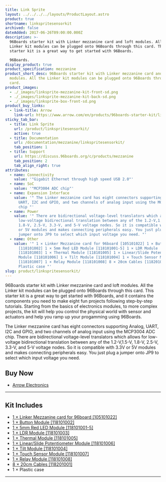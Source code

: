 ```yaml
---
title: Link Sprite
layout: ../../../../layouts/ProductLayout.astro
product: true
shortname: linkspritesensorkit
archived: false
dateAdded: 2017-06-26T09:00:00.000Z
description: >-
  96Boards starter kit with Linker mezzanine card and loft modules. All the
  Linker kit modules can be plugged onto 96Boards through this card. This
  starter kit is a great way to get started with 96Boards.

  96Boards.
display_product: true
product_specification: mezzanine
product_short_desc: 96Boards starter kit with Linker mezzanine card and loft
  modules. All the Linker kit modules can be plugged onto 96Boards through this
  card.
product_images:
  - ./_images/linksprite-mezzanine-kit-front-sd.png
  - ./_images/linksprite-mezzanine-kit-back-sd.png
  - ./_images/linksprite-box-front-sd.png
product_buy_links:
  - link-title: Arrow
    link-url: https://www.arrow.com/en/products/96boards-starter-kit/linksprite-technologies-inc
sticky_tab_bar:
  - title: Link Sprite
    url: /product/linkspritesensorkit/
    active: true
  - title: Documentation
    url: /documentation/mezzanine/linkspritesensorkit/
    tab_position: 1
  - title: Support
    url: https://discuss.96boards.org/c/products/mezzanine
    tab_position: 2
    tab_align_right: true
attributes:
  - name: Connectivity
    value: '"Gigabit Ethernet through high speed USB 2.0"'
  - name: SoC
    value: '"MCP3004 ADC chip"'
  - name: Expansion Interface
    value: '" The Linker mezzanine card has eight connectors supporting Analog,
      UART, I2C and GPIO, and two channels of analog input using the MCP3004 ADC
      chip "'
  - name: Power
    value: '" There are bidirectional voltage-level translators which allows for
      low-voltage bidirectional translation between any of the 1.2-V,1.5-V,
      1.8-V, 2.5-V, 3.3-V, and 5-V voltage nodes. So it is compatible with 3.3V
      or 5V modules and makes connecting peripherals easy. You just plug a
      jumper onto JP9 to select which input voltage you need. "'
  - name: Other
    value: '" 1 × Linker Mezzanine card for 96board [105101022] 1 × Button Module
      [118101002] 1 × 5mm Red LED Module [118101001-5] 1 × LDR Module
      [118101003] 1 × Thermal Module [118101005] 1 × Linear/Slide Potentiometer
      Module [118101006] 1 × Tilt Module [118101004] 1 × Touch Sensor Module
      [118101007] 1 × Relay Module [118101008] 8 × 20cm Cables [118201001] 1 ×
      Plastic case "'
slug: product/linkspritesensorkit/
---
```

96Boards starter kit with Linker mezzanine card and loft modules. All the Linker kit modules can be plugged onto 96Boards through this card. This starter kit is a great way to get started with 96Boards, and it contains the components you need to make
eight fun projects following step-by-step tutorials. Starting from the basics of electronics modules, to more complex projects, the kit will help you control the physical world with sensor and actuators and help you ramp up your progamming using
96Boards.

The Linker mezzanine card has eight connectors supporting Analog, UART, I2C and GPIO, and two channels of analog input using the MCP3004 ADC chip. There are bidirectional voltage-level translators which allows for low-voltage bidirectional translation
between any of the 1.2-V,1.5-V, 1.8-V, 2.5-V, 3.3-V, and 5-V voltage nodes. So it is compatible with 3.3V or 5V modules and makes connecting peripherals easy. You just plug a jumper onto JP9 to select which input voltage you need.

## Buy Now

- [Arrow Electronics](https://www.arrow.com/en/products/96boards-starter-kit/linksprite-technologies-inc)

***

## Kit Includes

- [1 × Linker Mezzanine card for 96board [105101022]](http://linksprite.com/wiki/index.php?title=Linker_Mezzanine_card_for_96board)
- [1 × Button Module [118101002]](http://linksprite.com/wiki/index.php?title=Button_Module)
- [1 × 5mm Red LED Module [118101001-5]](http://linksprite.com/wiki/index.php?title=5mm_Red_LED_Module)
- [1 × LDR Module [118101003]](http://linksprite.com/wiki/index.php?title=LDR_Module)
- [1 × Thermal Module [118101005]](http://linksprite.com/wiki/index.php?title=Thermal_Module)
- [1 × Linear/Slide Potentiometer Module [118101006]](http://linksprite.com/wiki/index.php?title=Linear/Slide_Potentiometer_Module)
- [1 × Tilt Module [118101004]](http://linksprite.com/wiki/index.php?title=Tilt_Module)
- [1 × Touch Sensor Module [118101007]](http://linksprite.com/wiki/index.php?title=Touch_Sensor_Module)
- [1 × Relay Module [118101008]](http://linksprite.com/wiki/index.php?title=Relay_Module)
- [8 × 20cm Cables [118201001]](http://linksprite.com/wiki/index.php?title=20cm_Cables)
- 1 × Plastic case

***
